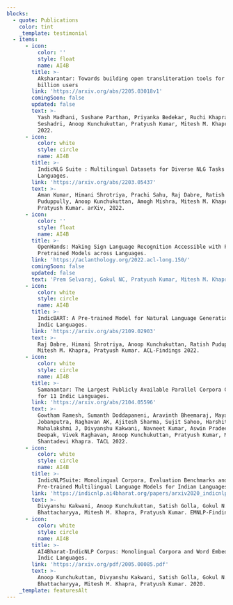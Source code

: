 ```yaml
---
blocks:
  - quote: Publications
    color: tint
    _template: testimonial
  - items:
      - icon:
          color: ''
          style: float
          name: AI4B
        title: >-
          Aksharantar: Towards building open transliteration tools for the next
          billion users
        link: 'https://arxiv.org/abs/2205.03018v1'
        comingSoon: false
        updated: false
        text: >-
          Yash Madhani, Sushane Parthan, Priyanka Bedekar, Ruchi Khapra, Vivek
          Seshadri, Anoop Kunchukuttan, Pratyush Kumar, Mitesh M. Khapra. arXiv,
          2022.
      - icon:
          color: white
          style: circle
          name: AI4B
        title: >-
          IndicNLG Suite : Multilingual Datasets for Diverse NLG Tasks in Indic
          Languages. 
        link: 'https://arxiv.org/abs/2203.05437'
        text: >-
          Aman Kumar, Himani Shrotriya, Prachi Sahu, Raj Dabre, Ratish
          Puduppully, Anoop Kunchukuttan, Amogh Mishra, Mitesh M. Khapra,
          Pratyush Kumar. arXiv, 2022.
      - icon:
          color: ''
          style: float
          name: AI4B
        title: >-
          OpenHands: Making Sign Language Recognition Accessible with Pose-based
          Pretrained Models across Languages.
        link: 'https://aclanthology.org/2022.acl-long.150/'
        comingSoon: false
        updated: false
        text: 'Prem Selvaraj, Gokul NC, Pratyush Kumar, Mitesh M. Khapra. ACL 2022.'
      - icon:
          color: white
          style: circle
          name: AI4B
        title: >-
          IndicBART: A Pre-trained Model for Natural Language Generation of
          Indic Languages. 
        link: 'https://arxiv.org/abs/2109.02903'
        text: >-
          Raj Dabre, Himani Shrotriya, Anoop Kunchukuttan, Ratish Puduppully,
          Mitesh M. Khapra, Pratyush Kumar. ACL-Findings 2022. 
      - icon:
          color: white
          style: circle
          name: AI4B
        title: >-
          Samanantar: The Largest Publicly Available Parallel Corpora Collection
          for 11 Indic Languages. 
        link: 'https://arxiv.org/abs/2104.05596'
        text: >-
          Gowtham Ramesh, Sumanth Doddapaneni, Aravinth Bheemaraj, Mayank
          Jobanputra, Raghavan AK, Ajitesh Sharma, Sujit Sahoo, Harshita Diddee,
          Mahalakshmi J, Divyanshu Kakwani, Navneet Kumar, Aswin Pradeep, Kumar
          Deepak, Vivek Raghavan, Anoop Kunchukuttan, Pratyush Kumar, Mitesh
          Shantadevi Khapra. TACL 2022.
      - icon:
          color: white
          style: circle
          name: AI4B
        title: >-
          IndicNLPSuite: Monolingual Corpora, Evaluation Benchmarks and
          Pre-trained Multilingual Language Models for Indian Languages. 
        link: 'https://indicnlp.ai4bharat.org/papers/arxiv2020_indicnlp_corpus.pdf'
        text: >-
          Divyanshu Kakwani, Anoop Kunchukuttan, Satish Golla, Gokul N.C., Avik
          Bhattacharyya, Mitesh M. Khapra, Pratyush Kumar. EMNLP-Findings 2020.
      - icon:
          color: white
          style: circle
          name: AI4B
        title: >-
          AI4Bharat-IndicNLP Corpus: Monolingual Corpora and Word Embeddings for
          Indic Languages.
        link: 'https://arxiv.org/pdf/2005.00085.pdf'
        text: >-
          Anoop Kunchukuttan, Divyanshu Kakwani, Satish Golla, Gokul N.C., Avik
          Bhattacharyya, Mitesh M. Khapra, Pratyush Kumar. 2020.
    _template: featuresAlt
---
```


